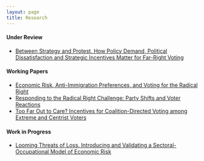 ```yaml
---
layout: page
title: Research
---
```


#### Under Review
* <a href="bsap">Between Strategy and Protest. How Policy Demand, Political
Dissatisfaction and Strategic Incentives Matter for Far-Right Voting</a>


#### Working Papers
* <a href="eraipvrr">Economic Risk, Anti-Immigration Preferences, and Voting for the
Radical Right</a>
* <a href="rttrrc">Responding to the Radical Right Challenge:
Party Shifts and Voter Reactions</a>
* <a href="tfotc">Too Far Out to Care? Incentives for Coalition-Directed Voting among
  Extreme and Centrist Voters</a>

#### Work in Progress
* <a href="ltol">Looming Threats of Loss. Introducing and Validating a Sectoral-Occupational Model of Economic Risk</a>